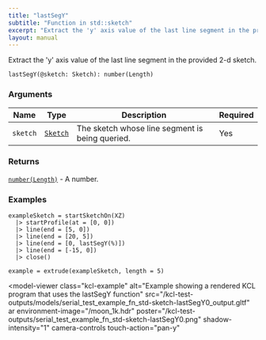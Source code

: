```yaml
---
title: "lastSegY"
subtitle: "Function in std::sketch"
excerpt: "Extract the 'y' axis value of the last line segment in the provided 2-d sketch."
layout: manual
---
```


Extract the 'y' axis value of the last line segment in the provided 2-d sketch.

```kcl
lastSegY(@sketch: Sketch): number(Length)
```



### Arguments

| Name | Type | Description | Required |
|----------|------|-------------|----------|
| `sketch` | [`Sketch`](/docs/kcl-std/types/std-types-Sketch) | The sketch whose line segment is being queried. | Yes |

### Returns

[`number(Length)`](/docs/kcl-std/types/std-types-number) - A number.


### Examples

```kcl
exampleSketch = startSketchOn(XZ)
  |> startProfile(at = [0, 0])
  |> line(end = [5, 0])
  |> line(end = [20, 5])
  |> line(end = [0, lastSegY(%)])
  |> line(end = [-15, 0])
  |> close()

example = extrude(exampleSketch, length = 5)

```


<model-viewer
  class="kcl-example"
  alt="Example showing a rendered KCL program that uses the lastSegY function"
  src="/kcl-test-outputs/models/serial_test_example_fn_std-sketch-lastSegY0_output.gltf"
  ar
  environment-image="/moon_1k.hdr"
  poster="/kcl-test-outputs/serial_test_example_fn_std-sketch-lastSegY0.png"
  shadow-intensity="1"
  camera-controls
  touch-action="pan-y"
>
</model-viewer>


